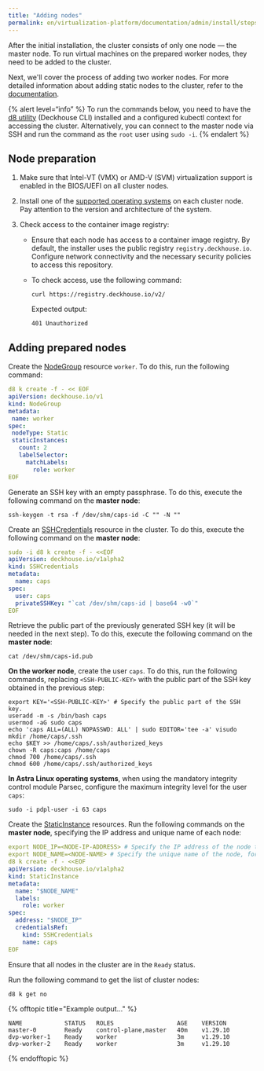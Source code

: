 ```yaml
---
title: "Adding nodes"
permalink: en/virtualization-platform/documentation/admin/install/steps/nodes.html
---
```


After the initial installation, the cluster consists of only one node — the master node. To run virtual machines on the prepared worker nodes, they need to be added to the cluster.

Next, we'll cover the process of adding two worker nodes. For more detailed information about adding static nodes to the cluster, refer to the [documentation](/products/virtualization-platform/documentation/admin/platform-management/platform-scaling/node/bare-metal-node.html).

{% alert level=“info” %}
To run the commands below, you need to have the [d8 utility](/products/kubernetes-platform/documentation/v1/cli/d8/) (Deckhouse CLI) installed and a configured kubectl context for accessing the cluster.
Alternatively, you can connect to the master node via SSH and run the command as the `root` user using `sudo -i`.
{% endalert %}

## Node preparation

1. Make sure that Intel-VT (VMX) or AMD-V (SVM) virtualization support is enabled in the BIOS/UEFI on all cluster nodes.

1. Install one of the [supported operating systems](../../../about/requirements.html#supported-os-for-platform-nodes) on each cluster node. Pay attention to the version and architecture of the system.

1. Check access to the container image registry:
   - Ensure that each node has access to a container image registry. By default, the installer uses the public registry `registry.deckhouse.io`. Configure network connectivity and the necessary security policies to access this repository.
   - To check access, use the following command:

     ```shell
     curl https://registry.deckhouse.io/v2/
     ```

     Expected output:

     ```console
     401 Unauthorized
     ```

## Adding prepared nodes

Create the [NodeGroup](/modules/node-manager/cr.html#nodegroup) resource `worker`. To do this, run the following command:

```yaml
d8 k create -f - << EOF
apiVersion: deckhouse.io/v1
kind: NodeGroup
metadata:
 name: worker
spec:
 nodeType: Static
 staticInstances:
   count: 2
   labelSelector:
     matchLabels:
       role: worker
EOF
```

Generate an SSH key with an empty passphrase. To do this, execute the following command on the **master node**:

```shell
ssh-keygen -t rsa -f /dev/shm/caps-id -C "" -N ""
```

Create an [SSHCredentials](/modules/node-manager/cr.html#sshcredentials) resource in the cluster. To do this, execute the following command on the **master node**:

```yaml
sudo -i d8 k create -f - <<EOF
apiVersion: deckhouse.io/v1alpha2
kind: SSHCredentials
metadata:
  name: caps
spec:
  user: caps
  privateSSHKey: "`cat /dev/shm/caps-id | base64 -w0`"
EOF
```

Retrieve the public part of the previously generated SSH key (it will be needed in the next step). To do this, execute the following command on the **master node**:

```shell
cat /dev/shm/caps-id.pub
```

**On the worker node**, create the user `caps`. To do this, run the following commands, replacing `<SSH-PUBLIC-KEY>` with the public part of the SSH key obtained in the previous step:

```shell
export KEY='<SSH-PUBLIC-KEY>' # Specify the public part of the SSH key.
useradd -m -s /bin/bash caps
usermod -aG sudo caps
echo 'caps ALL=(ALL) NOPASSWD: ALL' | sudo EDITOR='tee -a' visudo
mkdir /home/caps/.ssh
echo $KEY >> /home/caps/.ssh/authorized_keys
chown -R caps:caps /home/caps
chmod 700 /home/caps/.ssh
chmod 600 /home/caps/.ssh/authorized_keys
```

**In Astra Linux operating systems**, when using the mandatory integrity control module Parsec, configure the maximum integrity level for the user `caps`:

```shell
sudo -i pdpl-user -i 63 caps
```

Create the [StaticInstance](/modules/node-manager/cr.html#staticinstance) resources. Run the following commands on the **master node**, specifying the IP address and unique name of each node:

```yaml
export NODE_IP=<NODE-IP-ADDRESS> # Specify the IP address of the node to be added to the cluster.
export NODE_NAME=<NODE-NAME> # Specify the unique name of the node, for example, dvp-worker-1.
d8 k create -f - <<EOF
apiVersion: deckhouse.io/v1alpha2
kind: StaticInstance
metadata:
  name: "$NODE_NAME"
  labels:
    role: worker
spec:
  address: "$NODE_IP"
  credentialsRef:
    kind: SSHCredentials
    name: caps
EOF
```

Ensure that all nodes in the cluster are in the `Ready` status.

Run the following command to get the list of cluster nodes:

```shell
d8 k get no
```

{% offtopic title="Example output..." %}

```console
NAME            STATUS   ROLES                  AGE    VERSION
master-0        Ready    control-plane,master   40m    v1.29.10
dvp-worker-1    Ready    worker                 3m     v1.29.10
dvp-worker-2    Ready    worker                 3m     v1.29.10
```

{% endofftopic %}

